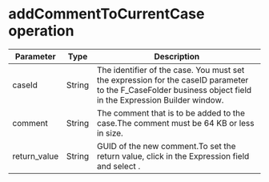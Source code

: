 # addCommentToCurrentCase operation

| Parameter    | Type   | Description                                                                                                                                                  |
|--------------|--------|--------------------------------------------------------------------------------------------------------------------------------------------------------------|
| caseId       | String | The identifier of the case. You must set the expression for the caseID parameter to the F\_CaseFolder business object field in the Expression Builder window. |
| comment      | String | The comment that is to be added to the case.The comment must be 64 KB or less in size.                                                                       |
| return\_value | String | GUID of the new comment.To set the return value, click in the Expression field and select <Create return value>.                                             |